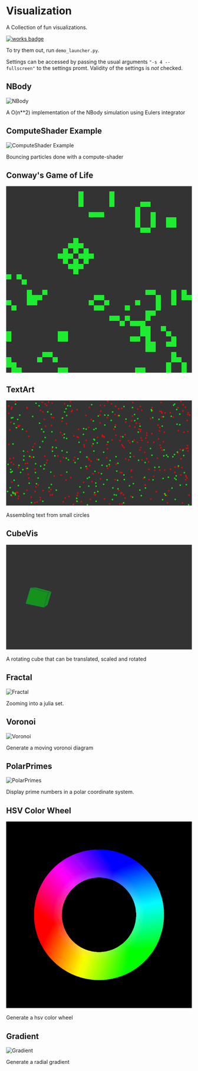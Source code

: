 # Visualization
A Collection of fun visualizations.

[![works badge](https://cdn.jsdelivr.net/gh/nikku/works-on-my-machine@v0.2.0/badge.svg)](https://github.com/nikku/works-on-my-machine)

To try them out, run `demo_launcher.py`.

Settings can be accessed by passing the usual arguments `"-s 4 --fullscreen"` to the settings promt. 
Validity of the settings is *not* checked.

## NBody
![NBody](demos/NBody.gif)

A O(n**2) implementation of the NBody simulation using Eulers integrator

## ComputeShader Example
![ComputeShader Example](demos/compute_shader_example.gif)

Bouncing particles done with a compute-shader

## Conway's Game of Life
![Conway's GoL](demos/ConwaysGameOfLife.gif)

## TextArt
![TextArt](demos/TextArt.gif)

Assembling text from small circles

## CubeVis
![Cube](demos/Cube.gif)

A rotating cube that can be translated, scaled and rotated

## Fractal
![Fractal](demos/Fractal.gif)

Zooming into a julia set.

## Voronoi
![Voronoi](demos/Voronoi.gif)

Generate a moving voronoi diagram

## PolarPrimes
![PolarPrimes](demos/PolarPrimes.gif)

Display prime numbers in a polar coordinate system.

## HSV Color Wheel
![HSV Color Wheel](demos/HSV.gif)

Generate a hsv color wheel

## Gradient
![Gradient](demos/Gradient.gif)

Generate a radial gradient

